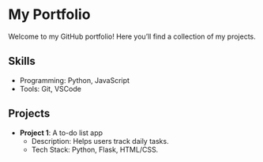 # My Portfolio

Welcome to my GitHub portfolio! Here you’ll find a collection of my projects.

## Skills
- Programming: Python, JavaScript
- Tools: Git, VSCode

## Projects
- **Project 1**: A to-do list app
  - Description: Helps users track daily tasks.
  - Tech Stack: Python, Flask, HTML/CSS.

